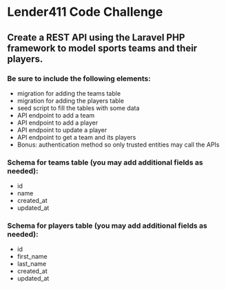 # Lender411 Code Challenge

## Create a REST API using the Laravel PHP framework to model sports teams and their players.

### Be sure to include the following elements:

- migration for adding the teams table
- migration for adding the players table
- seed script to fill the tables with some data
- API endpoint to add a team
- API endpoint to add a player
- API endpoint to update a player
- API endpoint to get a team and its players
- Bonus: authentication method so only trusted entities may call the APIs

### Schema for teams table (you may add additional fields as needed):

- id
- name
- created_at
- updated_at



### Schema for players table (you may add additional fields as needed):

- id
- first_name
- last_name
- created_at
- updated_at
